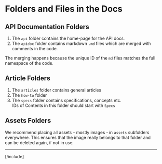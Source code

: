 ﻿---
uid: Abyss.Contribute.Docs.DocFx.FoldersAndFiles
---

# Folders and Files in the Docs

## API Documentation Folders

1. The `api` folder contains the home-page for the API docs.
1. The `apidoc` folder contains markdown `.md` files which are merged with comments in the code.  


The merging happens because the unique ID of the `md` files matches the full namespace of the code.

## Article Folders

1. The `articles` folder contains general articles
1. The `how-to` folder
1. The `specs` folder contains specifications, concepts etc.  
   IDs of Contents in this folder should start with `Specs`


## Assets Folders

We recommend placing all assets - mostly images - in `assets` subfolders everywhere. This ensures that the image really belongs to that folder and can be deleted again, if not in use.

---

[!include[](~/shared/authors/iJungleboy/_main-author.md)]
